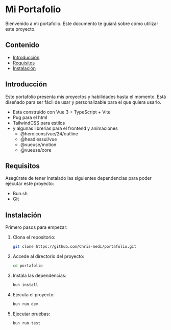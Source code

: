 # Mi Portafolio

Bienvenido a mi portafolio. Este documento te guiará sobre cómo utilizar este proyecto.

## Contenido

- [Introducción](#introducción)
- [Requisitos](#requisitos)
- [Instalación](#instalación)

## Introducción

Este portafolio presenta mis proyectos y habilidades hasta el momento. Está diseñado para ser fácil de usar y personalizable para el que quiera usarlo.

- Esta construido con Vue 3 + TypeScript + Vite
- Pug para el html
- TailwindCSS para estilos
- y algunas librerias para el frontend y animaciones
  - @heroicons/vue/24/outline
  - @headlessui/vue
  - @vueuse/motion
  - @vueuse/core

## Requisitos

Asegúrate de tener instalado las siguientes dependencias para poder ejecutar este proyecto:

- Bun.sh
- Git

## Instalación

Primero pasos para empezar:

1. Clona el repositorio:

   ```bash
   git clone https://github.com/Chris-medi/portafolio.git
   ```

2. Accede al directorio del proyecto:

   ```bash
   cd portafolio
   ```

3. Instala las dependencias:

   ```bash
   bun install
   ```

4. Ejecuta el proyecto:

   ```bash
   bun run dev
   ```

5. Ejecutar pruebas:
   ```bash
   bun run test
   ```
